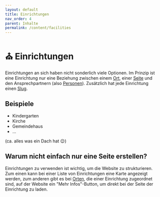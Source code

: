 ```yaml
---
layout: default
title: Einrichtungen
nav_order: 4
parent: Inhalte
permalink: /content/facilities
---
```


# ⛪ Einrichtungen

Einrichtungen an sich haben nicht sonderlich viele Optionen. Im Prinzip ist eine Einrichtung nur eine Beziehung zwischen einem [Ort](/plugins/wiki/other-types/locations), einer [Seite](/plugins/wiki/sites/building-sites) und den Ansprechpartnern (also [Personen]()). Zusätzlich hat jede Einrichtung einen [Slug](/plugins/wiki/general/glossary#slug).

## Beispiele
- Kindergarten
- Kirche
- Gemeindehaus
- ... 

(ca. alles was ein Dach hat 😉)

## Warum nicht einfach nur eine Seite erstellen?
Einrichtungen zu verwenden ist wichtig, um die Website zu strukturieren. Zum einen kann bei einer Liste von Einrichtungen eine Karte angezeigt werden, zum anderen gibt es bei [Orten](/plugins/wiki/other-types/locations), die einer Einrichtung zugeordnet sind, auf der Website ein "Mehr Infos"-Button, um direkt bei der Seite der Einrichtung zu laden.